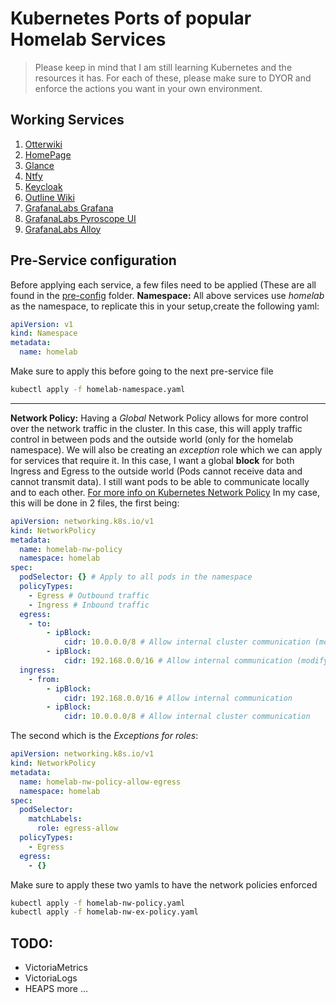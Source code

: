 # Kubernetes Ports of popular Homelab Services

> Please keep in mind that I am still learning Kubernetes and the resources it has. For each of these, please make sure to DYOR and enforce the actions you want in your own environment.

## Working Services
1. [Otterwiki](./otterwiki/README.md)
2. [HomePage](./homepage/README.md)
3. [Glance](./glance/README.md)
4. [Ntfy](./ntfy/README.md)
5. [Keycloak](./keycloak/README.md)
6. [Outline Wiki](./outline/)
7. [GrafanaLabs Grafana](./grafanaLabs/README.md)
8. [GrafanaLabs Pyroscope UI](./grafanaLabs/README.md)
9. [GrafanaLabs Alloy](./grafanaLabs/README.md)


## Pre-Service configuration

Before applying each service, a few files need to be applied (These are all found in the [pre-config]() folder.
**Namespace:**
All above services use _homelab_ as the namespace, to replicate this in your setup,create the following yaml:

```yaml filename="homelab-namespace.yaml"
apiVersion: v1
kind: Namespace
metadata:
  name: homelab
```

Make sure to apply this before going to the next pre-service file

```bash
kubectl apply -f homelab-namespace.yaml
```

---

**Network Policy:**
Having a _Global_ Network Policy allows for more control over the network traffic in the cluster. In this case, this will apply traffic control in between pods and the outside world (only for the homelab namespace).
We will also be creating an _exception_ role which we can apply for services that require it.
In this case, I want a global **block** for both Ingress and Egress to the outside world (Pods cannot receive data and cannot transmit data). I still want pods to be able to communicate locally and to each other.
[For more info on Kubernetes Network Policy](https://kubernetes.io/docs/concepts/services-networking/network-policies/)
In my case, this will be done in 2 files, the first being:

```yaml filename="homelab-nw-policy.yaml"
apiVersion: networking.k8s.io/v1
kind: NetworkPolicy
metadata:
  name: homelab-nw-policy
  namespace: homelab
spec:
  podSelector: {} # Apply to all pods in the namespace
  policyTypes:
    - Egress # Outbound traffic
    - Ingress # Inbound traffic
  egress:
    - to:
        - ipBlock:
            cidr: 10.0.0.0/8 # Allow internal cluster communication (modify based on your cluster's CIDR)
        - ipBlock:
            cidr: 192.168.0.0/16 # Allow internal communication (modify based on your lan ip CIDR)
  ingress:
    - from:
        - ipBlock:
            cidr: 192.168.0.0/16 # Allow internal communication
        - ipBlock:
            cidr: 10.0.0.0/8 # Allow internal cluster communication
```

The second which is the _Exceptions for roles_:

```yaml filename="homelab-nw-ex-policy.yaml"
apiVersion: networking.k8s.io/v1
kind: NetworkPolicy
metadata:
  name: homelab-nw-policy-allow-egress
  namespace: homelab
spec:
  podSelector:
    matchLabels:
      role: egress-allow
  policyTypes:
    - Egress
  egress:
    - {}
```

Make sure to apply these two yamls to have the network policies enforced

```bash
kubectl apply -f homelab-nw-policy.yaml
kubectl apply -f homelab-nw-ex-policy.yaml
```

## TODO:
- VictoriaMetrics
- VictoriaLogs
- HEAPS more ...
